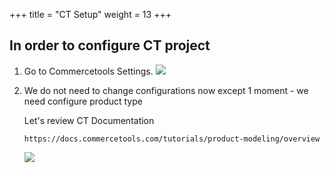 +++
title = "CT Setup"
weight = 13
+++

## In order to configure CT project 

1. Go to Commercetools Settings.
    ![](/images/ct-introduction/2.png)

2. We do not need to change configurations now except 1 moment - we need configure product type
   
   Let's review CT Documentation
   
   ```
   https://docs.commercetools.com/tutorials/product-modeling/overview
   ```

   ![](/images/ct-introduction/3.png)
